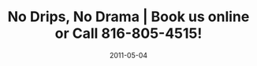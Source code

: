 ---  
title: "No Drips, No Drama | Book us online or Call 816-805-4515!"
description: "Prompt and tidy pros with organized jobsites and timely finishes. Call us for a No Drips, No Drama experience"
keywords: "Crestwood Painting, Home Painting, Painting Contractors, Painting Service, house painting, Kansas City Painting Contractor, Office Painting, Home Painters, Painting Company, Mission Hills, Lee's Summit, Prairie Village, Leawood, House Painter, Exterior House Painting, Plaster repair, Interior Painting"
canonical: "https://crestwoodpainting.com"
date: "2011-05-04"
# delete / comment out stats block to hide
# stats block starts
# stats:
#  - title: Projects Completed
#    count: 1730
#    countModifier: +
#  - title: States :)
#    count: 2
#   countModifier: M
#  - title: Available Country
#    count: 39
#    countModifier: ''
# stats block ends
about:
  headline: "Who we are"
  title: "Same. Local. Owners."
  subtitle: "We make it easy"
  description: "Prompt and courteous painters deliver on clear proposals."
  show: true # turn to false to hide
  image: "/images/bg/bgCanadaLake.webp"
  cta:
    url: "/book-us"
    label: "Let's get started"
intro:
  title: "Trusted. Since 2007"
  headline: "Clean and Tidy Painters"
  show: true # turn to false to hide
  showValues: true # turn to false to hide
  values: # or benefits/qualities
    - title: Exteriors
      summary: "Homes new, old and mid-century. Commercial buildings too."
      icon: home
      svcimg: /images/x-january.webp
      link: /exterior-painting-kansas-city/
    - title: Interiors
      summary: "Homes, condos, lofts - dust-free, noise-free."
      icon: brush-alt
      svcimg: /images/dr-orange-crop.avif
      link: /interior-painter-kansas-city/
    - title: Offices
      icon: printer
      svcimg: /images/office/blue-mfg.avif
      summary: "Quiet and careful, one room at a time - on your schedule."
      link: /office-painting-experts/

cta:
  title: "Earning Kansas City's trust for over 16 years."
  headline: "Prompt and Reliable"
  description: "Give us a call. We're ready for your project."
  phone: "816-805-4515"
  show: false # turn to false to hide
  image:  "/images/bg/bgCanadaLake.webp"
#cta2: section shows at the very bottom near the footer
#  headline: "For Every type business"
#  show: true # turn to false to hide
#  title: "Entrust Your Project to Our Best Team of Professionals"
#  button:
#    url: "/contact"
#    label: "Contact Us"
hero:
  headline: No Drips, No Drama
  title: Painting Kansas City Homes & Offices
  image: "/images/bg/January.webp"
  button:
    url: "/book-us/"
    label: Book an Estimate
# services:
#   title: Painting services in Kansas City
#   headline: Services
#   show: false # turn to false to hide
#     - name: "Exterior painting"
#       description: "Careful prep, courteous attention to detail, that's why we have repeat customers"
#       icon: "home"
#     - name: "Interiors."
#       description: "We'll protect your stuff from dust and damage"
#       icon: "brush-alt"
#     - name: "Offices."
#       description: "Quiet and careful, one room at a time - on your schedule."
#       icon: "printer"
#     - name: "Cabinets."
#       description: "Say goodbye to dated Golden Oak. Thorough cleaning, modern materials."
#       icon: "eye"  
# solutions:
#    - name: "App development."
#      description: "A digital agency isn't here to replace your internal team, we're here to partner"
#      icon: "android"
#    - name: "Content creation."
#      description: "A digital agency isn't here to replace your internal team, we're here to partner"
#      icon: "pencil-alt"

---  